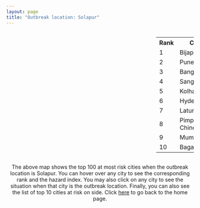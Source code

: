 ```yaml
---
layout: page
title: "Outbreak location: Solapur"
---
```

<div style="width: 100%; overflow: auto;">
<div style="width: 75%; float: left;">
<div id="mapid">
<script src="https://buda-magenta.github.io/hazard_map/load_map.js"></script>

<script>
var marker_outbreak = L.marker([17.849907, 75.276320],{"autoPan": true}).addTo(map); marker_outbreak.bindTooltip("Solapur").openTooltip();

var circle_1 = L.circle([18.793568, 80.815939], {"pane": "markerPane", "color": "red", "fill": true, "fillOpacity": 0.2, "fillRule": "evenodd", "lineCap": "round", "lineJoin": "round", "opacity": 1.0, "radius": 67469, "stroke": true, "weight": 3}).addTo(map);
circle_1.bindTooltip("Bijapur<br>rank: 1<br>hazard index: 0.067470")
circle_1.bindPopup('<a href="https://buda-magenta.github.io/hazard_map/Bijapur">Bijapur</a>')

var circle_2 = L.circle([18.521428, 73.854454], {"pane": "markerPane", "color": "red", "fill": true, "fillOpacity": 0.2, "fillRule": "evenodd", "lineCap": "round", "lineJoin": "round", "opacity": 1.0, "radius": 55437, "stroke": true, "weight": 3}).addTo(map);
circle_2.bindTooltip("Pune<br>rank: 2<br>hazard index: 0.055438")
circle_2.bindPopup('<a href="https://buda-magenta.github.io/hazard_map/Pune">Pune</a>')

var circle_3 = L.circle([12.979120, 77.591300], {"pane": "markerPane", "color": "red", "fill": true, "fillOpacity": 0.2, "fillRule": "evenodd", "lineCap": "round", "lineJoin": "round", "opacity": 1.0, "radius": 31076, "stroke": true, "weight": 3}).addTo(map);
circle_3.bindTooltip("Bangalore<br>rank: 3<br>hazard index: 0.031076")
circle_3.bindPopup('<a href="https://buda-magenta.github.io/hazard_map/Bangalore">Bangalore</a>')

var circle_4 = L.circle([16.850253, 74.594888], {"pane": "markerPane", "color": "red", "fill": true, "fillOpacity": 0.2, "fillRule": "evenodd", "lineCap": "round", "lineJoin": "round", "opacity": 1.0, "radius": 28416, "stroke": true, "weight": 3}).addTo(map);
circle_4.bindTooltip("Sangli<br>rank: 4<br>hazard index: 0.028417")
circle_4.bindPopup('<a href="https://buda-magenta.github.io/hazard_map/Sangli">Sangli</a>')

var circle_5 = L.circle([16.702841, 74.240533], {"pane": "markerPane", "color": "red", "fill": true, "fillOpacity": 0.2, "fillRule": "evenodd", "lineCap": "round", "lineJoin": "round", "opacity": 1.0, "radius": 23998, "stroke": true, "weight": 3}).addTo(map);
circle_5.bindTooltip("Kolhapur<br>rank: 5<br>hazard index: 0.023998")
circle_5.bindPopup('<a href="https://buda-magenta.github.io/hazard_map/Kolhapur">Kolhapur</a>')

var circle_6 = L.circle([17.388786, 78.461065], {"pane": "markerPane", "color": "red", "fill": true, "fillOpacity": 0.2, "fillRule": "evenodd", "lineCap": "round", "lineJoin": "round", "opacity": 1.0, "radius": 22971, "stroke": true, "weight": 3}).addTo(map);
circle_6.bindTooltip("Hyderabad<br>rank: 6<br>hazard index: 0.022971")
circle_6.bindPopup('<a href="https://buda-magenta.github.io/hazard_map/Hyderabad">Hyderabad</a>')

var circle_7 = L.circle([18.351469, 76.755121], {"pane": "markerPane", "color": "red", "fill": true, "fillOpacity": 0.2, "fillRule": "evenodd", "lineCap": "round", "lineJoin": "round", "opacity": 1.0, "radius": 18213, "stroke": true, "weight": 3}).addTo(map);
circle_7.bindTooltip("Latur<br>rank: 7<br>hazard index: 0.018213")
circle_7.bindPopup('<a href="https://buda-magenta.github.io/hazard_map/Latur">Latur</a>')

var circle_8 = L.circle([18.627929, 73.800983], {"pane": "markerPane", "color": "red", "fill": true, "fillOpacity": 0.2, "fillRule": "evenodd", "lineCap": "round", "lineJoin": "round", "opacity": 1.0, "radius": 17980, "stroke": true, "weight": 3}).addTo(map);
circle_8.bindTooltip("Pimpri Chinchwad<br>rank: 8<br>hazard index: 0.017981")
circle_8.bindPopup('<a href="https://buda-magenta.github.io/hazard_map/Pimpri_Chinchwad">Pimpri Chinchwad</a>')

var circle_9 = L.circle([19.075990, 72.877393], {"pane": "markerPane", "color": "red", "fill": true, "fillOpacity": 0.2, "fillRule": "evenodd", "lineCap": "round", "lineJoin": "round", "opacity": 1.0, "radius": 14130, "stroke": true, "weight": 3}).addTo(map);
circle_9.bindTooltip("Mumbai<br>rank: 9<br>hazard index: 0.014130")
circle_9.bindPopup('<a href="https://buda-magenta.github.io/hazard_map/Mumbai">Mumbai</a>')

var circle_10 = L.circle([16.185317, 75.696792], {"pane": "markerPane", "color": "red", "fill": true, "fillOpacity": 0.2, "fillRule": "evenodd", "lineCap": "round", "lineJoin": "round", "opacity": 1.0, "radius": 10417, "stroke": true, "weight": 3}).addTo(map);
circle_10.bindTooltip("Bagalkot<br>rank: 10<br>hazard index: 0.010418")
circle_10.bindPopup('<a href="https://buda-magenta.github.io/hazard_map/Bagalkot">Bagalkot</a>')

var circle_11 = L.circle([16.695935, 74.455575], {"pane": "markerPane", "color": "red", "fill": true, "fillOpacity": 0.2, "fillRule": "evenodd", "lineCap": "round", "lineJoin": "round", "opacity": 1.0, "radius": 9341, "stroke": true, "weight": 3}).addTo(map);
circle_11.bindTooltip("Ichalkaranji<br>rank: 11<br>hazard index: 0.009342")
circle_11.bindPopup('<a href="https://buda-magenta.github.io/hazard_map/Ichalkaranji">Ichalkaranji</a>')

var circle_12 = L.circle([15.426365, 75.630079], {"pane": "markerPane", "color": "red", "fill": true, "fillOpacity": 0.2, "fillRule": "evenodd", "lineCap": "round", "lineJoin": "round", "opacity": 1.0, "radius": 9075, "stroke": true, "weight": 3}).addTo(map);
circle_12.bindTooltip("Gadag<br>rank: 12<br>hazard index: 0.009076")
circle_12.bindPopup('<a href="https://buda-magenta.github.io/hazard_map/Gadag">Gadag</a>')

var circle_13 = L.circle([12.869810, 74.843008], {"pane": "markerPane", "color": "red", "fill": true, "fillOpacity": 0.2, "fillRule": "evenodd", "lineCap": "round", "lineJoin": "round", "opacity": 1.0, "radius": 8890, "stroke": true, "weight": 3}).addTo(map);
circle_13.bindTooltip("Mangalore<br>rank: 13<br>hazard index: 0.008890")
circle_13.bindPopup('<a href="https://buda-magenta.github.io/hazard_map/Mangalore">Mangalore</a>')

var circle_14 = L.circle([16.083333, 77.166667], {"pane": "markerPane", "color": "red", "fill": true, "fillOpacity": 0.2, "fillRule": "evenodd", "lineCap": "round", "lineJoin": "round", "opacity": 1.0, "radius": 6135, "stroke": true, "weight": 3}).addTo(map);
circle_14.bindTooltip("Raichur<br>rank: 14<br>hazard index: 0.006135")
circle_14.bindPopup('<a href="https://buda-magenta.github.io/hazard_map/Raichur">Raichur</a>')

var circle_15 = L.circle([15.351838, 75.137985], {"pane": "markerPane", "color": "red", "fill": true, "fillOpacity": 0.2, "fillRule": "evenodd", "lineCap": "round", "lineJoin": "round", "opacity": 1.0, "radius": 6049, "stroke": true, "weight": 3}).addTo(map);
circle_15.bindTooltip("Hubli<br>rank: 15<br>hazard index: 0.006050")
circle_15.bindPopup('<a href="https://buda-magenta.github.io/hazard_map/Hubli">Hubli</a>')

var circle_16 = L.circle([13.083694, 80.270186], {"pane": "markerPane", "color": "red", "fill": true, "fillOpacity": 0.2, "fillRule": "evenodd", "lineCap": "round", "lineJoin": "round", "opacity": 1.0, "radius": 5334, "stroke": true, "weight": 3}).addTo(map);
circle_16.bindTooltip("Chennai<br>rank: 16<br>hazard index: 0.005335")
circle_16.bindPopup('<a href="https://buda-magenta.github.io/hazard_map/Chennai">Chennai</a>')

var circle_17 = L.circle([17.980609, 79.598212], {"pane": "markerPane", "color": "red", "fill": true, "fillOpacity": 0.2, "fillRule": "evenodd", "lineCap": "round", "lineJoin": "round", "opacity": 1.0, "radius": 4228, "stroke": true, "weight": 3}).addTo(map);
circle_17.bindTooltip("Warangal<br>rank: 17<br>hazard index: 0.004229")
circle_17.bindPopup('<a href="https://buda-magenta.github.io/hazard_map/Warangal">Warangal</a>')

var circle_18 = L.circle([16.181939, 81.135130], {"pane": "markerPane", "color": "red", "fill": true, "fillOpacity": 0.2, "fillRule": "evenodd", "lineCap": "round", "lineJoin": "round", "opacity": 1.0, "radius": 4026, "stroke": true, "weight": 3}).addTo(map);
circle_18.bindTooltip("Machilipatnam<br>rank: 18<br>hazard index: 0.004026")
circle_18.bindPopup('<a href="https://buda-magenta.github.io/hazard_map/Machilipatnam">Machilipatnam</a>')

var circle_19 = L.circle([18.169844, 76.117963], {"pane": "markerPane", "color": "red", "fill": true, "fillOpacity": 0.2, "fillRule": "evenodd", "lineCap": "round", "lineJoin": "round", "opacity": 1.0, "radius": 3733, "stroke": true, "weight": 3}).addTo(map);
circle_19.bindTooltip("Osmanabad<br>rank: 19<br>hazard index: 0.003734")
circle_19.bindPopup('<a href="https://buda-magenta.github.io/hazard_map/Osmanabad">Osmanabad</a>')

var circle_20 = L.circle([19.250000, 74.750000], {"pane": "markerPane", "color": "red", "fill": true, "fillOpacity": 0.2, "fillRule": "evenodd", "lineCap": "round", "lineJoin": "round", "opacity": 1.0, "radius": 3630, "stroke": true, "weight": 3}).addTo(map);
circle_20.bindTooltip("Ahmadnagar<br>rank: 20<br>hazard index: 0.003630")
circle_20.bindPopup('<a href="https://buda-magenta.github.io/hazard_map/Ahmadnagar">Ahmadnagar</a>')

var circle_21 = L.circle([15.857267, 74.506934], {"pane": "markerPane", "color": "red", "fill": true, "fillOpacity": 0.2, "fillRule": "evenodd", "lineCap": "round", "lineJoin": "round", "opacity": 1.0, "radius": 3273, "stroke": true, "weight": 3}).addTo(map);
circle_21.bindTooltip("Belgaum<br>rank: 21<br>hazard index: 0.003273")
circle_21.bindPopup('<a href="https://buda-magenta.github.io/hazard_map/Belgaum">Belgaum</a>')

var circle_22 = L.circle([18.182992, 75.743925], {"pane": "markerPane", "color": "red", "fill": true, "fillOpacity": 0.2, "fillRule": "evenodd", "lineCap": "round", "lineJoin": "round", "opacity": 1.0, "radius": 2575, "stroke": true, "weight": 3}).addTo(map);
circle_22.bindTooltip("Barshi<br>rank: 22<br>hazard index: 0.002575")
circle_22.bindPopup('<a href="https://buda-magenta.github.io/hazard_map/Barshi">Barshi</a>')

var circle_23 = L.circle([12.305183, 76.655361], {"pane": "markerPane", "color": "red", "fill": true, "fillOpacity": 0.2, "fillRule": "evenodd", "lineCap": "round", "lineJoin": "round", "opacity": 1.0, "radius": 2041, "stroke": true, "weight": 3}).addTo(map);
circle_23.bindTooltip("Mysore<br>rank: 23<br>hazard index: 0.002041")
circle_23.bindPopup('<a href="https://buda-magenta.github.io/hazard_map/Mysore">Mysore</a>')

var circle_24 = L.circle([19.194329, 72.970178], {"pane": "markerPane", "color": "red", "fill": true, "fillOpacity": 0.2, "fillRule": "evenodd", "lineCap": "round", "lineJoin": "round", "opacity": 1.0, "radius": 1994, "stroke": true, "weight": 3}).addTo(map);
circle_24.bindTooltip("Thane<br>rank: 24<br>hazard index: 0.001995")
circle_24.bindPopup('<a href="https://buda-magenta.github.io/hazard_map/Thane">Thane</a>')

var circle_25 = L.circle([17.636129, 74.298278], {"pane": "markerPane", "color": "red", "fill": true, "fillOpacity": 0.2, "fillRule": "evenodd", "lineCap": "round", "lineJoin": "round", "opacity": 1.0, "radius": 1777, "stroke": true, "weight": 3}).addTo(map);
circle_25.bindTooltip("Satara<br>rank: 25<br>hazard index: 0.001777")
circle_25.bindPopup('<a href="https://buda-magenta.github.io/hazard_map/Satara">Satara</a>')

var circle_26 = L.circle([19.087076, 82.023572], {"pane": "markerPane", "color": "red", "fill": true, "fillOpacity": 0.2, "fillRule": "evenodd", "lineCap": "round", "lineJoin": "round", "opacity": 1.0, "radius": 1353, "stroke": true, "weight": 3}).addTo(map);
circle_26.bindTooltip("Jagdalpur<br>rank: 26<br>hazard index: 0.001353")
circle_26.bindPopup('<a href="https://buda-magenta.github.io/hazard_map/Jagdalpur">Jagdalpur</a>')

var circle_27 = L.circle([28.651718, 77.221939], {"pane": "markerPane", "color": "red", "fill": true, "fillOpacity": 0.2, "fillRule": "evenodd", "lineCap": "round", "lineJoin": "round", "opacity": 1.0, "radius": 1175, "stroke": true, "weight": 3}).addTo(map);
circle_27.bindTooltip("Delhi<br>rank: 27<br>hazard index: 0.001175")
circle_27.bindPopup('<a href="https://buda-magenta.github.io/hazard_map/Delhi">Delhi</a>')

var circle_28 = L.circle([19.169335, 77.311013], {"pane": "markerPane", "color": "red", "fill": true, "fillOpacity": 0.2, "fillRule": "evenodd", "lineCap": "round", "lineJoin": "round", "opacity": 1.0, "radius": 1017, "stroke": true, "weight": 3}).addTo(map);
circle_28.bindTooltip("Nanded Waghala<br>rank: 28<br>hazard index: 0.001017")
circle_28.bindPopup('<a href="https://buda-magenta.github.io/hazard_map/Nanded_Waghala">Nanded Waghala</a>')

var circle_29 = L.circle([14.466127, 75.920636], {"pane": "markerPane", "color": "red", "fill": true, "fillOpacity": 0.2, "fillRule": "evenodd", "lineCap": "round", "lineJoin": "round", "opacity": 1.0, "radius": 972, "stroke": true, "weight": 3}).addTo(map);
circle_29.bindTooltip("Davanagere<br>rank: 29<br>hazard index: 0.000972")
circle_29.bindPopup('<a href="https://buda-magenta.github.io/hazard_map/Davanagere">Davanagere</a>')

var circle_30 = L.circle([11.001812, 76.962843], {"pane": "markerPane", "color": "red", "fill": true, "fillOpacity": 0.2, "fillRule": "evenodd", "lineCap": "round", "lineJoin": "round", "opacity": 1.0, "radius": 821, "stroke": true, "weight": 3}).addTo(map);
circle_30.bindTooltip("Coimbatore<br>rank: 30<br>hazard index: 0.000821")
circle_30.bindPopup('<a href="https://buda-magenta.github.io/hazard_map/Coimbatore">Coimbatore</a>')

var circle_31 = L.circle([13.340077, 77.100621], {"pane": "markerPane", "color": "red", "fill": true, "fillOpacity": 0.2, "fillRule": "evenodd", "lineCap": "round", "lineJoin": "round", "opacity": 1.0, "radius": 794, "stroke": true, "weight": 3}).addTo(map);
circle_31.bindTooltip("Tumkur<br>rank: 31<br>hazard index: 0.000794")
circle_31.bindPopup('<a href="https://buda-magenta.github.io/hazard_map/Tumkur">Tumkur</a>')

var circle_32 = L.circle([16.508759, 80.618510], {"pane": "markerPane", "color": "red", "fill": true, "fillOpacity": 0.2, "fillRule": "evenodd", "lineCap": "round", "lineJoin": "round", "opacity": 1.0, "radius": 752, "stroke": true, "weight": 3}).addTo(map);
circle_32.bindTooltip("Vijayawada<br>rank: 32<br>hazard index: 0.000752")
circle_32.bindPopup('<a href="https://buda-magenta.github.io/hazard_map/Vijayawada">Vijayawada</a>')

var circle_33 = L.circle([17.166667, 77.083333], {"pane": "markerPane", "color": "red", "fill": true, "fillOpacity": 0.2, "fillRule": "evenodd", "lineCap": "round", "lineJoin": "round", "opacity": 1.0, "radius": 732, "stroke": true, "weight": 3}).addTo(map);
circle_33.bindTooltip("Gulbarga<br>rank: 33<br>hazard index: 0.000732")
circle_33.bindPopup('<a href="https://buda-magenta.github.io/hazard_map/Gulbarga">Gulbarga</a>')

var circle_34 = L.circle([14.475294, 78.821686], {"pane": "markerPane", "color": "red", "fill": true, "fillOpacity": 0.2, "fillRule": "evenodd", "lineCap": "round", "lineJoin": "round", "opacity": 1.0, "radius": 699, "stroke": true, "weight": 3}).addTo(map);
circle_34.bindTooltip("Kadapa<br>rank: 34<br>hazard index: 0.000700")
circle_34.bindPopup('<a href="https://buda-magenta.github.io/hazard_map/Kadapa">Kadapa</a>')

var circle_35 = L.circle([11.664300, 78.146000], {"pane": "markerPane", "color": "red", "fill": true, "fillOpacity": 0.2, "fillRule": "evenodd", "lineCap": "round", "lineJoin": "round", "opacity": 1.0, "radius": 687, "stroke": true, "weight": 3}).addTo(map);
circle_35.bindTooltip("Salem<br>rank: 35<br>hazard index: 0.000688")
circle_35.bindPopup('<a href="https://buda-magenta.github.io/hazard_map/Salem">Salem</a>')

var circle_36 = L.circle([20.325704, 78.116914], {"pane": "markerPane", "color": "red", "fill": true, "fillOpacity": 0.2, "fillRule": "evenodd", "lineCap": "round", "lineJoin": "round", "opacity": 1.0, "radius": 667, "stroke": true, "weight": 3}).addTo(map);
circle_36.bindTooltip("Yavatmal<br>rank: 36<br>hazard index: 0.000667")
circle_36.bindPopup('<a href="https://buda-magenta.github.io/hazard_map/Yavatmal">Yavatmal</a>')

var circle_37 = L.circle([15.631900, 77.275900], {"pane": "markerPane", "color": "red", "fill": true, "fillOpacity": 0.2, "fillRule": "evenodd", "lineCap": "round", "lineJoin": "round", "opacity": 1.0, "radius": 571, "stroke": true, "weight": 3}).addTo(map);
circle_37.bindTooltip("Adoni<br>rank: 37<br>hazard index: 0.000571")
circle_37.bindPopup('<a href="https://buda-magenta.github.io/hazard_map/Adoni">Adoni</a>')

var circle_38 = L.circle([8.576971, 77.050125], {"pane": "markerPane", "color": "red", "fill": true, "fillOpacity": 0.2, "fillRule": "evenodd", "lineCap": "round", "lineJoin": "round", "opacity": 1.0, "radius": 515, "stroke": true, "weight": 3}).addTo(map);
circle_38.bindTooltip("Thiruvananthapuram<br>rank: 38<br>hazard index: 0.000516")
circle_38.bindPopup('<a href="https://buda-magenta.github.io/hazard_map/Thiruvananthapuram">Thiruvananthapuram</a>')

var circle_39 = L.circle([20.843512, 75.525927], {"pane": "markerPane", "color": "red", "fill": true, "fillOpacity": 0.2, "fillRule": "evenodd", "lineCap": "round", "lineJoin": "round", "opacity": 1.0, "radius": 487, "stroke": true, "weight": 3}).addTo(map);
circle_39.bindTooltip("Jalgaon<br>rank: 39<br>hazard index: 0.000488")
circle_39.bindPopup('<a href="https://buda-magenta.github.io/hazard_map/Jalgaon">Jalgaon</a>')

var circle_40 = L.circle([15.143395, 76.919388], {"pane": "markerPane", "color": "red", "fill": true, "fillOpacity": 0.2, "fillRule": "evenodd", "lineCap": "round", "lineJoin": "round", "opacity": 1.0, "radius": 469, "stroke": true, "weight": 3}).addTo(map);
circle_40.bindTooltip("Bellary<br>rank: 40<br>hazard index: 0.000470")
circle_40.bindPopup('<a href="https://buda-magenta.github.io/hazard_map/Bellary">Bellary</a>')

var circle_41 = L.circle([15.119651, 77.455290], {"pane": "markerPane", "color": "red", "fill": true, "fillOpacity": 0.2, "fillRule": "evenodd", "lineCap": "round", "lineJoin": "round", "opacity": 1.0, "radius": 452, "stroke": true, "weight": 3}).addTo(map);
circle_41.bindTooltip("Guntakal<br>rank: 41<br>hazard index: 0.000453")
circle_41.bindPopup('<a href="https://buda-magenta.github.io/hazard_map/Guntakal">Guntakal</a>')

var circle_42 = L.circle([17.723128, 83.301284], {"pane": "markerPane", "color": "red", "fill": true, "fillOpacity": 0.2, "fillRule": "evenodd", "lineCap": "round", "lineJoin": "round", "opacity": 1.0, "radius": 443, "stroke": true, "weight": 3}).addTo(map);
circle_42.bindTooltip("Visakhapatnam<br>rank: 42<br>hazard index: 0.000444")
circle_42.bindPopup('<a href="https://buda-magenta.github.io/hazard_map/Visakhapatnam">Visakhapatnam</a>')

var circle_43 = L.circle([14.422347, 77.720069], {"pane": "markerPane", "color": "red", "fill": true, "fillOpacity": 0.2, "fillRule": "evenodd", "lineCap": "round", "lineJoin": "round", "opacity": 1.0, "radius": 430, "stroke": true, "weight": 3}).addTo(map);
circle_43.bindTooltip("Dharmavaram<br>rank: 43<br>hazard index: 0.000431")
circle_43.bindPopup('<a href="https://buda-magenta.github.io/hazard_map/Dharmavaram">Dharmavaram</a>')

var circle_44 = L.circle([19.290314, 76.602903], {"pane": "markerPane", "color": "red", "fill": true, "fillOpacity": 0.2, "fillRule": "evenodd", "lineCap": "round", "lineJoin": "round", "opacity": 1.0, "radius": 430, "stroke": true, "weight": 3}).addTo(map);
circle_44.bindTooltip("Parbhani<br>rank: 44<br>hazard index: 0.000430")
circle_44.bindPopup('<a href="https://buda-magenta.github.io/hazard_map/Parbhani">Parbhani</a>')

var circle_45 = L.circle([11.258608, 75.778874], {"pane": "markerPane", "color": "red", "fill": true, "fillOpacity": 0.2, "fillRule": "evenodd", "lineCap": "round", "lineJoin": "round", "opacity": 1.0, "radius": 403, "stroke": true, "weight": 3}).addTo(map);
circle_45.bindTooltip("Kozhikode<br>rank: 45<br>hazard index: 0.000404")
circle_45.bindPopup('<a href="https://buda-magenta.github.io/hazard_map/Kozhikode">Kozhikode</a>')

var circle_46 = L.circle([12.955100, 78.269900], {"pane": "markerPane", "color": "red", "fill": true, "fillOpacity": 0.2, "fillRule": "evenodd", "lineCap": "round", "lineJoin": "round", "opacity": 1.0, "radius": 394, "stroke": true, "weight": 3}).addTo(map);
circle_46.bindTooltip("Robertson Pet<br>rank: 46<br>hazard index: 0.000395")
circle_46.bindPopup('<a href="https://buda-magenta.github.io/hazard_map/Robertson_Pet">Robertson Pet</a>')

var circle_47 = L.circle([9.926115, 78.114098], {"pane": "markerPane", "color": "red", "fill": true, "fillOpacity": 0.2, "fillRule": "evenodd", "lineCap": "round", "lineJoin": "round", "opacity": 1.0, "radius": 388, "stroke": true, "weight": 3}).addTo(map);
circle_47.bindTooltip("Madurai<br>rank: 47<br>hazard index: 0.000389")
circle_47.bindPopup('<a href="https://buda-magenta.github.io/hazard_map/Madurai">Madurai</a>')

var circle_48 = L.circle([26.055318, 82.993139], {"pane": "markerPane", "color": "red", "fill": true, "fillOpacity": 0.2, "fillRule": "evenodd", "lineCap": "round", "lineJoin": "round", "opacity": 1.0, "radius": 384, "stroke": true, "weight": 3}).addTo(map);
circle_48.bindTooltip("Nizamabad<br>rank: 48<br>hazard index: 0.000385")
circle_48.bindPopup('<a href="https://buda-magenta.github.io/hazard_map/Nizamabad">Nizamabad</a>')

var circle_49 = L.circle([16.432998, 80.993715], {"pane": "markerPane", "color": "red", "fill": true, "fillOpacity": 0.2, "fillRule": "evenodd", "lineCap": "round", "lineJoin": "round", "opacity": 1.0, "radius": 381, "stroke": true, "weight": 3}).addTo(map);
circle_49.bindTooltip("Gudivada<br>rank: 49<br>hazard index: 0.000382")
circle_49.bindPopup('<a href="https://buda-magenta.github.io/hazard_map/Gudivada">Gudivada</a>')

var circle_50 = L.circle([14.654623, 77.556260], {"pane": "markerPane", "color": "red", "fill": true, "fillOpacity": 0.2, "fillRule": "evenodd", "lineCap": "round", "lineJoin": "round", "opacity": 1.0, "radius": 371, "stroke": true, "weight": 3}).addTo(map);
circle_50.bindTooltip("Anantapur<br>rank: 50<br>hazard index: 0.000371")
circle_50.bindPopup('<a href="https://buda-magenta.github.io/hazard_map/Anantapur">Anantapur</a>')

var circle_51 = L.circle([23.021624, 72.579707], {"pane": "markerPane", "color": "red", "fill": true, "fillOpacity": 0.2, "fillRule": "evenodd", "lineCap": "round", "lineJoin": "round", "opacity": 1.0, "radius": 364, "stroke": true, "weight": 3}).addTo(map);
circle_51.bindTooltip("Ahmedabad<br>rank: 51<br>hazard index: 0.000364")
circle_51.bindPopup('<a href="https://buda-magenta.github.io/hazard_map/Ahmedabad">Ahmedabad</a>')

var circle_52 = L.circle([11.101781, 77.345192], {"pane": "markerPane", "color": "red", "fill": true, "fillOpacity": 0.2, "fillRule": "evenodd", "lineCap": "round", "lineJoin": "round", "opacity": 1.0, "radius": 343, "stroke": true, "weight": 3}).addTo(map);
circle_52.bindTooltip("Tiruppur<br>rank: 52<br>hazard index: 0.000344")
circle_52.bindPopup('<a href="https://buda-magenta.github.io/hazard_map/Tiruppur">Tiruppur</a>')

var circle_53 = L.circle([21.149813, 79.082056], {"pane": "markerPane", "color": "red", "fill": true, "fillOpacity": 0.2, "fillRule": "evenodd", "lineCap": "round", "lineJoin": "round", "opacity": 1.0, "radius": 334, "stroke": true, "weight": 3}).addTo(map);
circle_53.bindTooltip("Nagpur<br>rank: 53<br>hazard index: 0.000334")
circle_53.bindPopup('<a href="https://buda-magenta.github.io/hazard_map/Nagpur">Nagpur</a>')

var circle_54 = L.circle([16.743454, 77.992319], {"pane": "markerPane", "color": "red", "fill": true, "fillOpacity": 0.2, "fillRule": "evenodd", "lineCap": "round", "lineJoin": "round", "opacity": 1.0, "radius": 322, "stroke": true, "weight": 3}).addTo(map);
circle_54.bindTooltip("Mahbubnagar<br>rank: 54<br>hazard index: 0.000322")
circle_54.bindPopup('<a href="https://buda-magenta.github.io/hazard_map/Mahbubnagar">Mahbubnagar</a>')

var circle_55 = L.circle([19.439885, 72.880383], {"pane": "markerPane", "color": "red", "fill": true, "fillOpacity": 0.2, "fillRule": "evenodd", "lineCap": "round", "lineJoin": "round", "opacity": 1.0, "radius": 317, "stroke": true, "weight": 3}).addTo(map);
circle_55.bindTooltip("Vasai<br>rank: 55<br>hazard index: 0.000318")
circle_55.bindPopup('<a href="https://buda-magenta.github.io/hazard_map/Vasai">Vasai</a>')

var circle_56 = L.circle([12.523889, 76.896196], {"pane": "markerPane", "color": "red", "fill": true, "fillOpacity": 0.2, "fillRule": "evenodd", "lineCap": "round", "lineJoin": "round", "opacity": 1.0, "radius": 316, "stroke": true, "weight": 3}).addTo(map);
circle_56.bindTooltip("Mandya<br>rank: 56<br>hazard index: 0.000317")
circle_56.bindPopup('<a href="https://buda-magenta.github.io/hazard_map/Mandya">Mandya</a>')

var circle_57 = L.circle([22.541418, 88.357691], {"pane": "markerPane", "color": "red", "fill": true, "fillOpacity": 0.2, "fillRule": "evenodd", "lineCap": "round", "lineJoin": "round", "opacity": 1.0, "radius": 315, "stroke": true, "weight": 3}).addTo(map);
circle_57.bindTooltip("Kolkata<br>rank: 57<br>hazard index: 0.000315")
circle_57.bindPopup('<a href="https://buda-magenta.github.io/hazard_map/Kolkata">Kolkata</a>')

var circle_58 = L.circle([21.170200, 72.831100], {"pane": "markerPane", "color": "red", "fill": true, "fillOpacity": 0.2, "fillRule": "evenodd", "lineCap": "round", "lineJoin": "round", "opacity": 1.0, "radius": 310, "stroke": true, "weight": 3}).addTo(map);
circle_58.bindTooltip("Surat<br>rank: 58<br>hazard index: 0.000310")
circle_58.bindPopup('<a href="https://buda-magenta.github.io/hazard_map/Surat">Surat</a>')

var circle_59 = L.circle([15.830925, 78.042537], {"pane": "markerPane", "color": "red", "fill": true, "fillOpacity": 0.2, "fillRule": "evenodd", "lineCap": "round", "lineJoin": "round", "opacity": 1.0, "radius": 306, "stroke": true, "weight": 3}).addTo(map);
circle_59.bindTooltip("Kurnool<br>rank: 59<br>hazard index: 0.000306")
circle_59.bindPopup('<a href="https://buda-magenta.github.io/hazard_map/Kurnool">Kurnool</a>')

var circle_60 = L.circle([17.910400, 77.519900], {"pane": "markerPane", "color": "red", "fill": true, "fillOpacity": 0.2, "fillRule": "evenodd", "lineCap": "round", "lineJoin": "round", "opacity": 1.0, "radius": 286, "stroke": true, "weight": 3}).addTo(map);
circle_60.bindTooltip("Bidar<br>rank: 60<br>hazard index: 0.000286")
circle_60.bindPopup('<a href="https://buda-magenta.github.io/hazard_map/Bidar">Bidar</a>')

var circle_61 = L.circle([18.761516, 79.478785], {"pane": "markerPane", "color": "red", "fill": true, "fillOpacity": 0.2, "fillRule": "evenodd", "lineCap": "round", "lineJoin": "round", "opacity": 1.0, "radius": 278, "stroke": true, "weight": 3}).addTo(map);
circle_61.bindTooltip("Ramagundam<br>rank: 61<br>hazard index: 0.000279")
circle_61.bindPopup('<a href="https://buda-magenta.github.io/hazard_map/Ramagundam">Ramagundam</a>')

var circle_62 = L.circle([10.804973, 78.687030], {"pane": "markerPane", "color": "red", "fill": true, "fillOpacity": 0.2, "fillRule": "evenodd", "lineCap": "round", "lineJoin": "round", "opacity": 1.0, "radius": 277, "stroke": true, "weight": 3}).addTo(map);
circle_62.bindTooltip("Tiruchirappalli<br>rank: 62<br>hazard index: 0.000278")
circle_62.bindPopup('<a href="https://buda-magenta.github.io/hazard_map/Tiruchirappalli">Tiruchirappalli</a>')

var circle_63 = L.circle([12.732884, 77.830948], {"pane": "markerPane", "color": "red", "fill": true, "fillOpacity": 0.2, "fillRule": "evenodd", "lineCap": "round", "lineJoin": "round", "opacity": 1.0, "radius": 265, "stroke": true, "weight": 3}).addTo(map);
circle_63.bindTooltip("Hosur<br>rank: 63<br>hazard index: 0.000265")
circle_63.bindPopup('<a href="https://buda-magenta.github.io/hazard_map/Hosur">Hosur</a>')

var circle_64 = L.circle([16.291519, 80.454159], {"pane": "markerPane", "color": "red", "fill": true, "fillOpacity": 0.2, "fillRule": "evenodd", "lineCap": "round", "lineJoin": "round", "opacity": 1.0, "radius": 263, "stroke": true, "weight": 3}).addTo(map);
circle_64.bindTooltip("Guntur<br>rank: 64<br>hazard index: 0.000263")
circle_64.bindPopup('<a href="https://buda-magenta.github.io/hazard_map/Guntur">Guntur</a>')

var circle_65 = L.circle([25.335649, 83.007629], {"pane": "markerPane", "color": "red", "fill": true, "fillOpacity": 0.2, "fillRule": "evenodd", "lineCap": "round", "lineJoin": "round", "opacity": 1.0, "radius": 244, "stroke": true, "weight": 3}).addTo(map);
circle_65.bindTooltip("Varanasi<br>rank: 65<br>hazard index: 0.000245")
circle_65.bindPopup('<a href="https://buda-magenta.github.io/hazard_map/Varanasi">Varanasi</a>')

var circle_66 = L.circle([8.887951, 76.595501], {"pane": "markerPane", "color": "red", "fill": true, "fillOpacity": 0.2, "fillRule": "evenodd", "lineCap": "round", "lineJoin": "round", "opacity": 1.0, "radius": 239, "stroke": true, "weight": 3}).addTo(map);
circle_66.bindTooltip("Kollam<br>rank: 66<br>hazard index: 0.000239")
circle_66.bindPopup('<a href="https://buda-magenta.github.io/hazard_map/Kollam">Kollam</a>')

var circle_67 = L.circle([15.266493, 76.387230], {"pane": "markerPane", "color": "red", "fill": true, "fillOpacity": 0.2, "fillRule": "evenodd", "lineCap": "round", "lineJoin": "round", "opacity": 1.0, "radius": 236, "stroke": true, "weight": 3}).addTo(map);
circle_67.bindTooltip("Hospet<br>rank: 67<br>hazard index: 0.000237")
circle_67.bindPopup('<a href="https://buda-magenta.github.io/hazard_map/Hospet">Hospet</a>')

var circle_68 = L.circle([14.625888, 75.635724], {"pane": "markerPane", "color": "red", "fill": true, "fillOpacity": 0.2, "fillRule": "evenodd", "lineCap": "round", "lineJoin": "round", "opacity": 1.0, "radius": 235, "stroke": true, "weight": 3}).addTo(map);
circle_68.bindTooltip("Ranibennur<br>rank: 68<br>hazard index: 0.000236")
circle_68.bindPopup('<a href="https://buda-magenta.github.io/hazard_map/Ranibennur">Ranibennur</a>')

var circle_69 = L.circle([16.676135, 81.170868], {"pane": "markerPane", "color": "red", "fill": true, "fillOpacity": 0.2, "fillRule": "evenodd", "lineCap": "round", "lineJoin": "round", "opacity": 1.0, "radius": 227, "stroke": true, "weight": 3}).addTo(map);
circle_69.bindTooltip("Eluru<br>rank: 69<br>hazard index: 0.000228")
circle_69.bindPopup('<a href="https://buda-magenta.github.io/hazard_map/Eluru">Eluru</a>')

var circle_70 = L.circle([25.438130, 81.833800], {"pane": "markerPane", "color": "red", "fill": true, "fillOpacity": 0.2, "fillRule": "evenodd", "lineCap": "round", "lineJoin": "round", "opacity": 1.0, "radius": 227, "stroke": true, "weight": 3}).addTo(map);
circle_70.bindTooltip("Allahabad<br>rank: 70<br>hazard index: 0.000227")
circle_70.bindPopup('<a href="https://buda-magenta.github.io/hazard_map/Allahabad">Allahabad</a>')

var circle_71 = L.circle([19.261944, 73.194760], {"pane": "markerPane", "color": "red", "fill": true, "fillOpacity": 0.2, "fillRule": "evenodd", "lineCap": "round", "lineJoin": "round", "opacity": 1.0, "radius": 225, "stroke": true, "weight": 3}).addTo(map);
circle_71.bindTooltip("Ulhas Nagar<br>rank: 71<br>hazard index: 0.000225")
circle_71.bindPopup('<a href="https://buda-magenta.github.io/hazard_map/Ulhas_Nagar">Ulhas Nagar</a>')

var circle_72 = L.circle([19.918233, 75.868625], {"pane": "markerPane", "color": "red", "fill": true, "fillOpacity": 0.2, "fillRule": "evenodd", "lineCap": "round", "lineJoin": "round", "opacity": 1.0, "radius": 225, "stroke": true, "weight": 3}).addTo(map);
circle_72.bindTooltip("Jalna<br>rank: 72<br>hazard index: 0.000225")
circle_72.bindPopup('<a href="https://buda-magenta.github.io/hazard_map/Jalna">Jalna</a>')

var circle_73 = L.circle([15.431506, 76.532774], {"pane": "markerPane", "color": "red", "fill": true, "fillOpacity": 0.2, "fillRule": "evenodd", "lineCap": "round", "lineJoin": "round", "opacity": 1.0, "radius": 219, "stroke": true, "weight": 3}).addTo(map);
circle_73.bindTooltip("Gangawati<br>rank: 73<br>hazard index: 0.000220")
circle_73.bindPopup('<a href="https://buda-magenta.github.io/hazard_map/Gangawati">Gangawati</a>')

var circle_74 = L.circle([10.525626, 76.213254], {"pane": "markerPane", "color": "red", "fill": true, "fillOpacity": 0.2, "fillRule": "evenodd", "lineCap": "round", "lineJoin": "round", "opacity": 1.0, "radius": 216, "stroke": true, "weight": 3}).addTo(map);
circle_74.bindTooltip("Thrissur<br>rank: 74<br>hazard index: 0.000216")
circle_74.bindPopup('<a href="https://buda-magenta.github.io/hazard_map/Thrissur">Thrissur</a>')

var circle_75 = L.circle([23.160894, 79.949770], {"pane": "markerPane", "color": "red", "fill": true, "fillOpacity": 0.2, "fillRule": "evenodd", "lineCap": "round", "lineJoin": "round", "opacity": 1.0, "radius": 214, "stroke": true, "weight": 3}).addTo(map);
circle_75.bindTooltip("Jabalpur<br>rank: 75<br>hazard index: 0.000214")
circle_75.bindPopup('<a href="https://buda-magenta.github.io/hazard_map/Jabalpur">Jabalpur</a>')

var circle_76 = L.circle([19.295200, 72.854400], {"pane": "markerPane", "color": "red", "fill": true, "fillOpacity": 0.2, "fillRule": "evenodd", "lineCap": "round", "lineJoin": "round", "opacity": 1.0, "radius": 213, "stroke": true, "weight": 3}).addTo(map);
circle_76.bindTooltip("Mira-Bhayandar<br>rank: 76<br>hazard index: 0.000214")
circle_76.bindPopup('<a href="https://buda-magenta.github.io/hazard_map/Mira-Bhayandar">Mira-Bhayandar</a>')

var circle_77 = L.circle([13.137000, 78.133961], {"pane": "markerPane", "color": "red", "fill": true, "fillOpacity": 0.2, "fillRule": "evenodd", "lineCap": "round", "lineJoin": "round", "opacity": 1.0, "radius": 203, "stroke": true, "weight": 3}).addTo(map);
circle_77.bindTooltip("Kolar<br>rank: 77<br>hazard index: 0.000204")
circle_77.bindPopup('<a href="https://buda-magenta.github.io/hazard_map/Kolar">Kolar</a>')

var circle_78 = L.circle([8.188047, 77.429049], {"pane": "markerPane", "color": "red", "fill": true, "fillOpacity": 0.2, "fillRule": "evenodd", "lineCap": "round", "lineJoin": "round", "opacity": 1.0, "radius": 203, "stroke": true, "weight": 3}).addTo(map);
circle_78.bindTooltip("Nagercoil<br>rank: 78<br>hazard index: 0.000203")
circle_78.bindPopup('<a href="https://buda-magenta.github.io/hazard_map/Nagercoil">Nagercoil</a>')

var circle_79 = L.circle([14.906956, 78.009707], {"pane": "markerPane", "color": "red", "fill": true, "fillOpacity": 0.2, "fillRule": "evenodd", "lineCap": "round", "lineJoin": "round", "opacity": 1.0, "radius": 200, "stroke": true, "weight": 3}).addTo(map);
circle_79.bindTooltip("Tadipatri<br>rank: 79<br>hazard index: 0.000201")
circle_79.bindPopup('<a href="https://buda-magenta.github.io/hazard_map/Tadipatri">Tadipatri</a>')

var circle_80 = L.circle([15.398403, 73.812918], {"pane": "markerPane", "color": "red", "fill": true, "fillOpacity": 0.2, "fillRule": "evenodd", "lineCap": "round", "lineJoin": "round", "opacity": 1.0, "radius": 199, "stroke": true, "weight": 3}).addTo(map);
circle_80.bindTooltip("Vasco Da Gama<br>rank: 80<br>hazard index: 0.000199")
circle_80.bindPopup('<a href="https://buda-magenta.github.io/hazard_map/Vasco_Da_Gama">Vasco Da Gama</a>')

var circle_81 = L.circle([19.362531, 73.078475], {"pane": "markerPane", "color": "red", "fill": true, "fillOpacity": 0.2, "fillRule": "evenodd", "lineCap": "round", "lineJoin": "round", "opacity": 1.0, "radius": 198, "stroke": true, "weight": 3}).addTo(map);
circle_81.bindTooltip("Bhiwandi<br>rank: 81<br>hazard index: 0.000199")
circle_81.bindPopup('<a href="https://buda-magenta.github.io/hazard_map/Bhiwandi">Bhiwandi</a>')

var circle_82 = L.circle([20.011247, 73.790236], {"pane": "markerPane", "color": "red", "fill": true, "fillOpacity": 0.2, "fillRule": "evenodd", "lineCap": "round", "lineJoin": "round", "opacity": 1.0, "radius": 195, "stroke": true, "weight": 3}).addTo(map);
circle_82.bindTooltip("Nashik<br>rank: 82<br>hazard index: 0.000196")
circle_82.bindPopup('<a href="https://buda-magenta.github.io/hazard_map/Nashik">Nashik</a>')

var circle_83 = L.circle([13.631637, 79.423171], {"pane": "markerPane", "color": "red", "fill": true, "fillOpacity": 0.2, "fillRule": "evenodd", "lineCap": "round", "lineJoin": "round", "opacity": 1.0, "radius": 194, "stroke": true, "weight": 3}).addTo(map);
circle_83.bindTooltip("Tirupati<br>rank: 83<br>hazard index: 0.000194")
circle_83.bindPopup('<a href="https://buda-magenta.github.io/hazard_map/Tirupati">Tirupati</a>')

var circle_84 = L.circle([13.007082, 76.099270], {"pane": "markerPane", "color": "red", "fill": true, "fillOpacity": 0.2, "fillRule": "evenodd", "lineCap": "round", "lineJoin": "round", "opacity": 1.0, "radius": 182, "stroke": true, "weight": 3}).addTo(map);
circle_84.bindTooltip("Hassan<br>rank: 84<br>hazard index: 0.000182")
circle_84.bindPopup('<a href="https://buda-magenta.github.io/hazard_map/Hassan">Hassan</a>')

var circle_85 = L.circle([20.761862, 77.192172], {"pane": "markerPane", "color": "red", "fill": true, "fillOpacity": 0.2, "fillRule": "evenodd", "lineCap": "round", "lineJoin": "round", "opacity": 1.0, "radius": 175, "stroke": true, "weight": 3}).addTo(map);
circle_85.bindTooltip("Akola<br>rank: 85<br>hazard index: 0.000175")
circle_85.bindPopup('<a href="https://buda-magenta.github.io/hazard_map/Akola">Akola</a>')

var circle_86 = L.circle([13.932609, 75.574978], {"pane": "markerPane", "color": "red", "fill": true, "fillOpacity": 0.2, "fillRule": "evenodd", "lineCap": "round", "lineJoin": "round", "opacity": 1.0, "radius": 167, "stroke": true, "weight": 3}).addTo(map);
circle_86.bindTooltip("Shimoga<br>rank: 86<br>hazard index: 0.000168")
circle_86.bindPopup('<a href="https://buda-magenta.github.io/hazard_map/Shimoga">Shimoga</a>')

var circle_87 = L.circle([18.434644, 79.132265], {"pane": "markerPane", "color": "red", "fill": true, "fillOpacity": 0.2, "fillRule": "evenodd", "lineCap": "round", "lineJoin": "round", "opacity": 1.0, "radius": 166, "stroke": true, "weight": 3}).addTo(map);
circle_87.bindTooltip("Karimnagar<br>rank: 87<br>hazard index: 0.000167")
circle_87.bindPopup('<a href="https://buda-magenta.github.io/hazard_map/Karimnagar">Karimnagar</a>')

var circle_88 = L.circle([13.341917, 74.747323], {"pane": "markerPane", "color": "red", "fill": true, "fillOpacity": 0.2, "fillRule": "evenodd", "lineCap": "round", "lineJoin": "round", "opacity": 1.0, "radius": 162, "stroke": true, "weight": 3}).addTo(map);
circle_88.bindTooltip("Udupi<br>rank: 88<br>hazard index: 0.000162")
circle_88.bindPopup('<a href="https://buda-magenta.github.io/hazard_map/Udupi">Udupi</a>')

var circle_89 = L.circle([9.931308, 76.267414], {"pane": "markerPane", "color": "red", "fill": true, "fillOpacity": 0.2, "fillRule": "evenodd", "lineCap": "round", "lineJoin": "round", "opacity": 1.0, "radius": 145, "stroke": true, "weight": 3}).addTo(map);
circle_89.bindTooltip("Kochi<br>rank: 89<br>hazard index: 0.000146")
circle_89.bindPopup('<a href="https://buda-magenta.github.io/hazard_map/Kochi">Kochi</a>')

var circle_90 = L.circle([18.437436, 77.110521], {"pane": "markerPane", "color": "red", "fill": true, "fillOpacity": 0.2, "fillRule": "evenodd", "lineCap": "round", "lineJoin": "round", "opacity": 1.0, "radius": 142, "stroke": true, "weight": 3}).addTo(map);
circle_90.bindTooltip("Udgir<br>rank: 90<br>hazard index: 0.000143")
circle_90.bindPopup('<a href="https://buda-magenta.github.io/hazard_map/Udgir">Udgir</a>')

var circle_91 = L.circle([19.143607, 73.295535], {"pane": "markerPane", "color": "red", "fill": true, "fillOpacity": 0.2, "fillRule": "evenodd", "lineCap": "round", "lineJoin": "round", "opacity": 1.0, "radius": 130, "stroke": true, "weight": 3}).addTo(map);
circle_91.bindTooltip("Ambarnath<br>rank: 91<br>hazard index: 0.000131")
circle_91.bindPopup('<a href="https://buda-magenta.github.io/hazard_map/Ambarnath">Ambarnath</a>')

var circle_92 = L.circle([16.857964, 79.217494], {"pane": "markerPane", "color": "red", "fill": true, "fillOpacity": 0.2, "fillRule": "evenodd", "lineCap": "round", "lineJoin": "round", "opacity": 1.0, "radius": 124, "stroke": true, "weight": 3}).addTo(map);
circle_92.bindTooltip("Nalgonda<br>rank: 92<br>hazard index: 0.000125")
circle_92.bindPopup('<a href="https://buda-magenta.github.io/hazard_map/Nalgonda">Nalgonda</a>')

var circle_93 = L.circle([20.266777, 85.843559], {"pane": "markerPane", "color": "red", "fill": true, "fillOpacity": 0.2, "fillRule": "evenodd", "lineCap": "round", "lineJoin": "round", "opacity": 1.0, "radius": 124, "stroke": true, "weight": 3}).addTo(map);
circle_93.bindTooltip("Bhubaneswar<br>rank: 93<br>hazard index: 0.000124")
circle_93.bindPopup('<a href="https://buda-magenta.github.io/hazard_map/Bhubaneswar">Bhubaneswar</a>')

var circle_94 = L.circle([11.369204, 77.676627], {"pane": "markerPane", "color": "red", "fill": true, "fillOpacity": 0.2, "fillRule": "evenodd", "lineCap": "round", "lineJoin": "round", "opacity": 1.0, "radius": 123, "stroke": true, "weight": 3}).addTo(map);
circle_94.bindTooltip("Erode<br>rank: 94<br>hazard index: 0.000123")
circle_94.bindPopup('<a href="https://buda-magenta.github.io/hazard_map/Erode">Erode</a>')

var circle_95 = L.circle([22.297314, 73.194257], {"pane": "markerPane", "color": "red", "fill": true, "fillOpacity": 0.2, "fillRule": "evenodd", "lineCap": "round", "lineJoin": "round", "opacity": 1.0, "radius": 115, "stroke": true, "weight": 3}).addTo(map);
circle_95.bindTooltip("Vadodara<br>rank: 95<br>hazard index: 0.000116")
circle_95.bindPopup('<a href="https://buda-magenta.github.io/hazard_map/Vadodara">Vadodara</a>')

var circle_96 = L.circle([8.701220, 77.579269], {"pane": "markerPane", "color": "red", "fill": true, "fillOpacity": 0.2, "fillRule": "evenodd", "lineCap": "round", "lineJoin": "round", "opacity": 1.0, "radius": 109, "stroke": true, "weight": 3}).addTo(map);
circle_96.bindTooltip("Tirunelveli<br>rank: 96<br>hazard index: 0.000109")
circle_96.bindPopup('<a href="https://buda-magenta.github.io/hazard_map/Tirunelveli">Tirunelveli</a>')

var circle_97 = L.circle([17.500000, 80.333333], {"pane": "markerPane", "color": "red", "fill": true, "fillOpacity": 0.2, "fillRule": "evenodd", "lineCap": "round", "lineJoin": "round", "opacity": 1.0, "radius": 104, "stroke": true, "weight": 3}).addTo(map);
circle_97.bindTooltip("Khammam<br>rank: 97<br>hazard index: 0.000104")
circle_97.bindPopup('<a href="https://buda-magenta.github.io/hazard_map/Khammam">Khammam</a>')

var circle_98 = L.circle([17.005045, 81.780473], {"pane": "markerPane", "color": "red", "fill": true, "fillOpacity": 0.2, "fillRule": "evenodd", "lineCap": "round", "lineJoin": "round", "opacity": 1.0, "radius": 103, "stroke": true, "weight": 3}).addTo(map);
circle_98.bindTooltip("Rajahmundry<br>rank: 98<br>hazard index: 0.000103")
circle_98.bindPopup('<a href="https://buda-magenta.github.io/hazard_map/Rajahmundry">Rajahmundry</a>')

var circle_99 = L.circle([16.870988, 79.561398], {"pane": "markerPane", "color": "red", "fill": true, "fillOpacity": 0.2, "fillRule": "evenodd", "lineCap": "round", "lineJoin": "round", "opacity": 1.0, "radius": 95, "stroke": true, "weight": 3}).addTo(map);
circle_99.bindTooltip("Miryalaguda<br>rank: 99<br>hazard index: 0.000096")
circle_99.bindPopup('<a href="https://buda-magenta.github.io/hazard_map/Miryalaguda">Miryalaguda</a>')

var circle_100 = L.circle([25.531031, 78.652689], {"pane": "markerPane", "color": "red", "fill": true, "fillOpacity": 0.2, "fillRule": "evenodd", "lineCap": "round", "lineJoin": "round", "opacity": 1.0, "radius": 95, "stroke": true, "weight": 3}).addTo(map);
circle_100.bindTooltip("Jhansi<br>rank: 100<br>hazard index: 0.000095")
circle_100.bindPopup('<a href="https://buda-magenta.github.io/hazard_map/Jhansi">Jhansi</a>')
</script>
</div>
</div>


<div style="width: 20%; float: right;">
<table>
<tr>
<th>Rank</th>
<th>City</th>
</tr>

<tr>
<td>1</td>
<td>Bijapur</td>
</tr>

<tr>
<td>2</td>
<td>Pune</td>
</tr>

<tr>
<td>3</td>
<td>Bangalore</td>
</tr>

<tr>
<td>4</td>
<td>Sangli</td>
</tr>

<tr>
<td>5</td>
<td>Kolhapur</td>
</tr>

<tr>
<td>6</td>
<td>Hyderabad</td>
</tr>

<tr>
<td>7</td>
<td>Latur</td>
</tr>

<tr>
<td>8</td>
<td>Pimpri Chinchwad</td>
</tr>

<tr>
<td>9</td>
<td>Mumbai</td>
</tr>

<tr>
<td>10</td>
<td>Bagalkot</td>
</tr>

</table>
</div>
</div>


<p align="center"> The above map shows the top 100 at most risk cities when the outbreak location is Solapur. You can hover over any city to see the corresponding rank and the hazard index. You may also click on any city to see the situation when that city is the outbreak location. Finally, you can also see the list of top 10 cities at risk on side.  Click <a href="https://buda-magenta.github.io/hazard_map/">here</a> to go back to the home page.
</p>